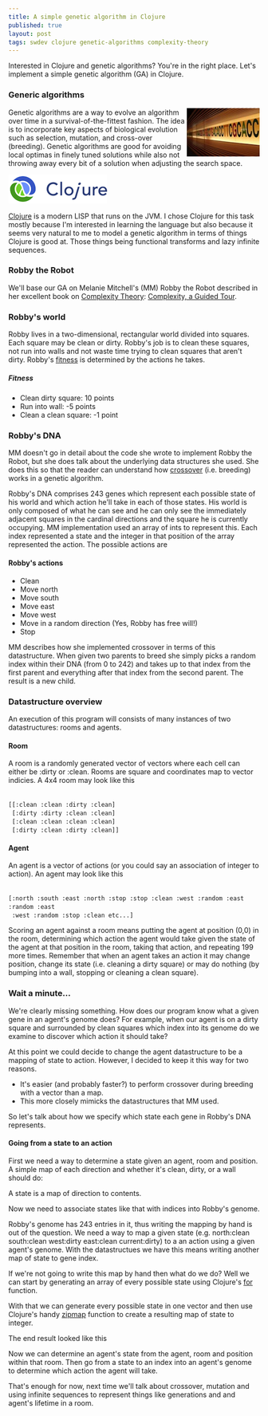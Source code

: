 ```yaml
---
title: A simple genetic algorithm in Clojure
published: true
layout: post
tags: swdev clojure genetic-algorithms complexity-theory
---
```


Interested in Clojure and genetic algorithms? You're in the right place. Let's implement a simple genetic algorithm (GA) in Clojure.

### Generic algorithms

<div style="float:right">
  <img alt="DNA" src="/images/dna.JPG"/>
</div>
Genetic algorithms are a way to evolve an algorithm over time in a survival-of-the-fittest fashion. The idea is to incorporate key aspects of biological evolution such as selection, mutation, and cross-over (breeding). Genetic algorithms are good for avoiding local optimas in finely tuned solutions while also not throwing away every bit of a solution when adjusting the search space.

![Clojure](/images/clojure.png)

[Clojure](http://clojure.org/) is a modern LISP that runs on the JVM. I chose Clojure for this task mostly because I'm interested in learning the language but also because it seems very natural to me to model a genetic algorithm in terms of things Clojure is good at. Those things being functional transforms and lazy infinite sequences.


### Robby the Robot

We'll base our GA on Melanie Mitchell's (MM) Robby the Robot described in her excellent book on [Complexity Theory](http://en.wikipedia.org/wiki/Complexity_theory): [Complexity, a Guided Tour](http://amzn.to/UcFoSM).

### Robby's world

Robby lives in a two-dimensional, rectangular world divided into squares. Each square may be clean or dirty. Robby's job is to clean these squares, not run into walls and not waste time trying to clean squares that aren't dirty. Robby's [fitness](http://en.wikipedia.org/wiki/Fitness_function) is determined by the actions he takes.

##### Fitness
* Clean dirty square: 10 points
* Run into wall: -5 points
* Clean a clean square: -1 point

### Robby's DNA

MM doesn't go in detail about the code she wrote to implement Robby the Robot, but she does talk about the underlying data structures she used. She does this so that the reader can understand how [crossover](http://en.wikipedia.org/wiki/Crossover_(genetic_algorithm)) (i.e. breeding) works in a genetic algorithm.

Robby's DNA comprises 243 genes which represent each possible state of his world and which action he'll take in each of those states. His world is only composed of what he can see and he can only see the immediately adjacent squares in the cardinal directions and the square he is currently occupying. MM implementation used an array of ints to represent this. Each index represented a state and the integer in that position of the array represented the action. The possible actions are

#### Robby's actions
* Clean
* Move north
* Move south
* Move east
* Move west
* Move in a random direction (Yes, Robby has free will!)
* Stop

MM describes how she implemented crossover in terms of this datastructure. When given two parents to breed she simply picks a random index within their DNA (from 0 to 242) and takes up to that index from the first parent and everything after that index from the second parent. The result is a new child.

### Datastructure overview

An execution of this program will consists of many instances of two datastructures: rooms and agents.

#### Room

A room is a randomly generated vector of vectors where each cell can either be :dirty or :clean. Rooms are square and coordinates map to vector indicies. A 4x4 room may look like this

<code>
[[:clean :clean :dirty :clean]
 [:dirty :dirty :clean :clean]
 [:clean :clean :clean :clean]
 [:dirty :clean :dirty :clean]]
</code>

#### Agent

An agent is a vector of actions (or you could say an association of integer to action). An agent may look like this

<code>
[:north :south :east :north :stop :stop :clean :west :random :east :random :east
 :west :random :stop :clean etc...]
</code>

Scoring an agent against a room means putting the agent at position (0,0) in the room, determining which action the agent would take given the state of the agent at that position in the room, taking that action, and repeating 199 more times. Remember that when an agent takes an action it may change position, change its state (i.e. cleaning a dirty square) or may do nothing (by bumping into a wall, stopping or cleaning a clean square).

### Wait a minute...

We're clearly missing something. How does our program know what a given gene in an agent's genome does? For example, when our agent is on a dirty square and surrounded by clean squares which index into its genome do we examine to discover which action it should take?

At this point we could decide to change the agent datastructure to be a mapping of state to action. However, I decided to keep it this way for two reasons.

* It's easier (and probably faster?) to perform crossover during breeding with a vector than a map.
* This more closely mimicks the datastructures that MM used.

So let's talk about how we specify which state each gene in Robby's DNA represents.

#### Going from a state to an action

First we need a way to determine a state given an agent, room and position. A simple map of each direction and whether it's clean, dirty, or a wall should do:

<script src="https://gist.github.com/4215778.js"> </script>

A state is a map of direction to contents.

Now we need to associate states like that with indices into Robby's genome.

Robby's genome has 243 entries in it, thus writing the mapping by hand is out of the question.
We need a way to map a given state (e.g. north:clean south:clean west:dirty east:clean current:dirty) to a an action using a given agent's genome. With the datastructues we have this means writing another map of state to gene index.

If we're not going to write this map by hand then what do we do? Well we can start by generating an array of every possible state using Clojure's [for](http://clojure.github.com/clojure/clojure.core-api.html#clojure.core/for) function.

With that we can generate every possible state in one vector and then use Clojure's handy [zipmap](http://clojure.github.com/clojure/clojure.core-api.html#clojure.core/zipmap) function to create a resulting map of state to integer.

The end result looked like this

<script src="https://gist.github.com/4118377.js"> </script>

Now we can determine an agent's state from the agent, room and position within that room. Then go from a state to an index into an agent's genome to determine which action the agent will take.

That's enough for now, next time we'll talk about crossover, mutation and using infinite sequences to represent things like generations and and agent's lifetime in a room.

